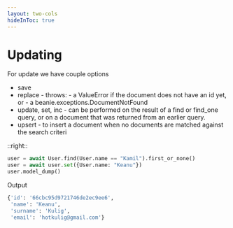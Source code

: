 ```yaml
---
layout: two-cols
hideInToc: true
---
```


# Updating 

<v-clicks>

For update we have couple options
* save
* replace -  throws: - a ValueError if the document does not have an id yet, or - a beanie.exceptions.DocumentNotFound
* update, set, inc - can be performed on the result of a find or find_one query, or on a document that was returned from an earlier query.
* upsert - to insert a document when no documents are matched against the search criteri

</v-clicks>

::right::

<v-clicks>

```python
user = await User.find(User.name == "Kamil").first_or_none()
user = await user.set({User.name: "Keanu"})
user.model_dump()
```

Output
```python
{'id': '66cbc95d9721746de2ec9ee6',
 'name': 'Keanu',
 'surname': 'Kulig',
 'email': 'hotkulig@gmail.com'}
```


<FooterLink text="Documentation Beanie for updating and deleting" link="https://beanie-odm.dev/tutorial/updating-%26-deleting/" />

</v-clicks>